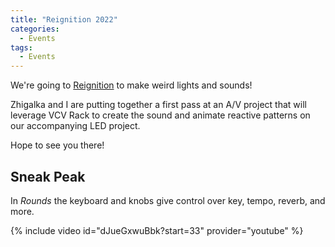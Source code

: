 ```yaml
---
title: "Reignition 2022"
categories:
  - Events
tags:
  - Events
---
```


We're going to [Reignition](https://www.facebook.com/events/3184197958490943/) to make weird lights and sounds!

Zhigalka and I are putting together a first pass at an A/V project that will leverage VCV Rack to create the sound and animate reactive patterns on our accompanying LED project.

Hope to see you there!

Sneak Peak
----------

In *Rounds* the keyboard and knobs give control over key, tempo, reverb, and more.

{% include video id="dJueGxwuBbk?start=33" provider="youtube" %}
